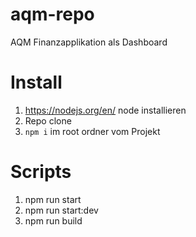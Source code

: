 # aqm-repo
AQM Finanzapplikation als Dashboard


# Install
1. https://nodejs.org/en/ node installieren
2. Repo clone
3. `npm i` im root ordner vom Projekt


# Scripts
1. npm run start
2. npm run start:dev
3. npm run build
